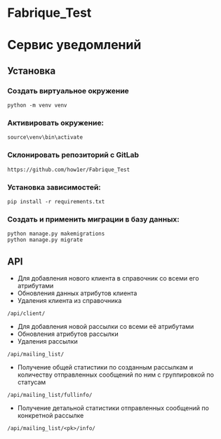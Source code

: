 # Fabrique_Test
# Сервис уведомлений


## Установка
### Создать виртуальное окружение
```shell
python -m venv venv
```
### Активировать окружение:
```shell
source\venv\bin\activate
```

### Склонировать репозиторий с GitLab
```shell
https://github.com/how1er/Fabrique_Test
```

### Установка зависимостей:
```shell
pip install -r requirements.txt
```

### Создать и применить миграции в базу данных:
```shell
python manage.py makemigrations
python manage.py migrate
```


## API
- Для добавления нового клиента в справочник со всеми его атрибутами
- Обновления данных атрибутов клиента
- Удаления клиента из справочника
```
/api/client/
```
- Для добавления новой рассылки со всеми её атрибутами
- Обновления атрибутов рассылки
- Удаления рассылки
```
/api/mailing_list/
```
- Получение общей статистики по созданным рассылкам и количеству отправленных сообщений по ним с группировкой по статусам
```
/api/mailing_list/fullinfo/
```
- Получение детальной статистики отправленных сообщений по конкретной рассылке
```
/api/mailing_list/<pk>/info/
